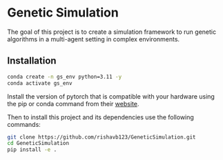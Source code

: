 # Genetic Simulation

The goal of this project is to create a simulation framework to run genetic algorithms in a multi-agent setting in complex environments.

## Installation

```bash
conda create -n gs_env python=3.11 -y
conda activate gs_env
```

Install the version of pytorch that is compatible with your hardware using the pip or conda command from their [website](https://pytorch.org/get-started/locally/).

Then to install this project and its dependencies use the following commands:

```bash
git clone https://github.com/rishavb123/GeneticSimulation.git
cd GeneticSimulation
pip install -e .
```